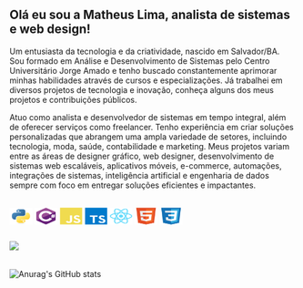 ## Olá eu sou a Matheus Lima, analista de sistemas e web design!

Um entusiasta da tecnologia e da criatividade, nascido em Salvador/BA. Sou formado em Análise e Desenvolvimento de Sistemas pelo Centro Universitário Jorge Amado e tenho buscado constantemente aprimorar minhas habilidades através de cursos e especializações. 
Já trabalhei em diversos projetos de tecnologia e inovação, conheça alguns dos meus projetos e contribuições públicos.

Atuo como analista e desenvolvedor de sistemas em tempo integral, além de oferecer serviços como freelancer. Tenho experiência em criar soluções personalizadas que abrangem uma ampla variedade de setores, incluindo tecnologia, moda, saúde, contabilidade e marketing. Meus projetos variam entre as áreas de designer gráfico, web designer, desenvolvimento de sistemas web escaláveis, aplicativos móveis, e-commerce, automações, integrações de sistemas, inteligência artificial e engenharia de dados sempre com foco em entregar soluções eficientes e impactantes.

<div style="display: inline_block"><br>
  <img align="center" alt="Mat-Python" height="30" width="40" src="https://raw.githubusercontent.com/devicons/devicon/master/icons/python/python-original.svg">
  <img align="center" alt="Mat-Csharp" height="30" width="40" src="https://raw.githubusercontent.com/devicons/devicon/master/icons/csharp/csharp-original.svg">
  <img align="center" alt="Mat-Js" height="30" width="40" src="https://raw.githubusercontent.com/devicons/devicon/master/icons/javascript/javascript-plain.svg">
  <img align="center" alt="Mat-Ts" height="30" width="40" src="https://raw.githubusercontent.com/devicons/devicon/master/icons/typescript/typescript-plain.svg">
  <img align="center" alt="Mat-React" height="30" width="40" src="https://raw.githubusercontent.com/devicons/devicon/master/icons/react/react-original.svg">
  <img align="center" alt="Mat-HTML" height="30" width="40" src="https://raw.githubusercontent.com/devicons/devicon/master/icons/html5/html5-original.svg">
  <img align="center" alt="Mat-CSS" height="30" width="40" src="https://raw.githubusercontent.com/devicons/devicon/master/icons/css3/css3-original.svg">
</div>
  
  ##
 
<div> 
  <a href="https://www.linkedin.com/in/limarios" target="_blank"><img src="https://img.shields.io/badge/-LinkedIn-%230077B5?style=for-the-badge&logo=linkedin&logoColor=white" target="_blank"></a> 
  
</div>

  ##

![Anurag's GitHub stats](https://github-readme-stats.vercel.app/api?username=Matlima&show_icons=true&theme=dark)

